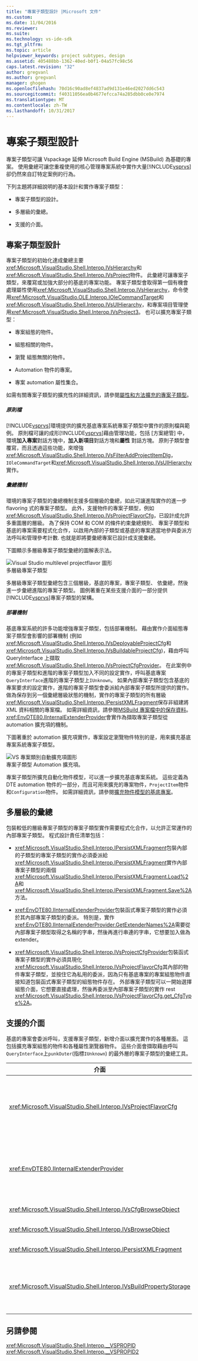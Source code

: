 ```yaml
---
title: "專案子類型設計 |Microsoft 文件"
ms.custom: 
ms.date: 11/04/2016
ms.reviewer: 
ms.suite: 
ms.technology: vs-ide-sdk
ms.tgt_pltfrm: 
ms.topic: article
helpviewer_keywords: project subtypes, design
ms.assetid: 405488bb-1362-40ed-b0f1-04a57fc98c56
caps.latest.revision: "32"
author: gregvanl
ms.author: gregvanl
manager: ghogen
ms.openlocfilehash: 70d16c90ad8ef4837ad9d131e46ed2027dd6c543
ms.sourcegitcommit: f40311056ea0b4677efcca74a285dbb0ce0e7974
ms.translationtype: MT
ms.contentlocale: zh-TW
ms.lasthandoff: 10/31/2017
---
```

# <a name="project-subtypes-design"></a>專案子類型設計
專案子類型可讓 Vspackage 延伸 Microsoft Build Engine (MSBuild) 為基礎的專案。 使用彙總可讓您重複使用的核心管理專案系統中實作大量[!INCLUDE[vsprvs](../../code-quality/includes/vsprvs_md.md)]卻仍然來自訂特定案例的行為。  
  
 下列主題將詳細說明的基本設計和實作專案子類型：  
  
-   專案子類型的設計。  
  
-   多層級的彙總。  
  
-   支援的介面。  
  
## <a name="project-subtype-design"></a>專案子類型設計  
 專案子類型的初始化達成彙總主要<xref:Microsoft.VisualStudio.Shell.Interop.IVsHierarchy>和<xref:Microsoft.VisualStudio.Shell.Interop.IVsProject>物件。 此彙總可讓專案子類型，來覆寫或加強大部分的基底的專案功能。 專案子類型會取得第一個有機會處理屬性使用<xref:Microsoft.VisualStudio.Shell.Interop.IVsHierarchy>，命令使用<xref:Microsoft.VisualStudio.OLE.Interop.IOleCommandTarget>和<xref:Microsoft.VisualStudio.Shell.Interop.IVsUIHierarchy>，和專案項目管理使用<xref:Microsoft.VisualStudio.Shell.Interop.IVsProject3>。 也可以擴充專案子類型：  
  
-   專案組態的物件。  
  
-   組態相關的物件。  
  
-   瀏覽 組態無關的物件。  
  
-   Automation 物件的專案。  
  
-   專案 automation 屬性集合。  
  
 如需有關專案子類型的擴充性的詳細資訊，請參閱[屬性和方法擴充的專案子類型](../../extensibility/internals/properties-and-methods-extended-by-project-subtypes.md)。  
  
##### <a name="policy-files"></a>原則檔  
 [!INCLUDE[vsprvs](../../code-quality/includes/vsprvs_md.md)]環境提供的擴充基底專案系統專案子類型中實作的原則檔與範例。 原則檔可讓的成形[!INCLUDE[vsprvs](../../code-quality/includes/vsprvs_md.md)]藉由管理功能，包括 [方案總管] 中，環境**加入專案**對話方塊中，**加入新項目**對話方塊和**屬性** 對話方塊。 原則子類型會覆寫，而且透過這些功能，來增強<xref:Microsoft.VisualStudio.Shell.Interop.IVsFilterAddProjectItemDlg>，`IOleCommandTarget`和<xref:Microsoft.VisualStudio.Shell.Interop.IVsUIHierarchy>實作。  
  
##### <a name="aggregation-mechanism"></a>彙總機制  
 環境的專案子類型的彙總機制支援多個層級的彙總，如此可讓進階實作的進一步 flavoring 式的專案子類型。 此外，支援物件的專案子類型，例如<xref:Microsoft.VisualStudio.Shell.Interop.IVsProjectFlavorCfg>，已設計成允許多重圖層的層級。 為了保持 COM 和 COM 的條件約束彙總規則、 專案子類型和基底的專案需要程式化合作，以啟用內部的子類型或基底的專案適當地參與委派方法呼叫和管理參考計數. 也就是即將要彙總專案已設計成支援彙總。  
  
 下圖顯示多層級專案子類型彙總的圖解表示法。  
  
 ![Visual Studio multilevel projectflavor 圖形](../../extensibility/internals/media/vs_multilevelprojectflavor.gif "VS_MultilevelProjectFlavor")  
多層級專案子類型  
  
 多層級專案子類型彙總包含三個層級，基底的專案，專案子類型、 依彙總，然後進一步彙總進階的專案子類型。 圖例著重在某些支援介面的一部分提供[!INCLUDE[vsprvs](../../code-quality/includes/vsprvs_md.md)]專案子類型的架構。  
  
##### <a name="deployment-mechanisms"></a>部署機制  
 基底專案系統的許多功能增強專案子類型，包括部署機制。 藉由實作介面組態專案子類型會影響的部署機制 (例如<xref:Microsoft.VisualStudio.Shell.Interop.IVsDeployableProjectCfg>和<xref:Microsoft.VisualStudio.Shell.Interop.IVsBuildableProjectCfg>)，藉由呼叫 QueryInterface 上擷取<xref:Microsoft.VisualStudio.Shell.Interop.IVsProjectCfgProvider>。 在此案例中的專案子類型和進階的專案子類型加入不同的設定實作，呼叫基底專案`QueryInterface`進階的專案子類型上`IUnknown`。 如果內部專案子類型包含基底的專案要求的設定實作，進階的專案子類型會委派給內部專案子類型所提供的實作。 做為保存到另一個彙總層級狀態的機制，實作的專案子類型的所有層級<xref:Microsoft.VisualStudio.Shell.Interop.IPersistXMLFragment>保存非組建將 XML 資料相關的專案檔。 如需詳細資訊，請參閱[MSBuild 專案檔中的保存資料](../../extensibility/internals/persisting-data-in-the-msbuild-project-file.md)。 <xref:EnvDTE80.IInternalExtenderProvider>會實作為擷取專案子類型從 automation 擴充項的機制。  
  
 下圖著重於 automation 擴充項實作，專案設定瀏覽物件特別的是，用來擴充基底專案系統專案子類型。  
  
 ![VS 專案類別自動擴充項圖形](../../extensibility/internals/media/vs_projectflavorautoextender.gif "VS_ProjectFlavorAutoExtender")  
專案子類型 Automation 擴充項。  
  
 專案子類型所擴充自動化物件模型，可以進一步擴充基底專案系統。 這些定義為 DTE automation 物件的一部分，而且可用來擴充的專案物件，`ProjectItem`物件和`Configuration`物件。 如需詳細資訊，請參閱[擴充物件模型的基底專案](../../extensibility/internals/extending-the-object-model-of-the-base-project.md)。  
  
## <a name="multi-level-aggregation"></a>多層級的彙總  
 包裝較低的層級專案子類型的專案子類型實作需要程式化合作，以允許正常運作的內部專案子類型。 程式設計責任清單包括：  
  
-   <xref:Microsoft.VisualStudio.Shell.Interop.IPersistXMLFragment>包裝內部的子類型的專案子類型的實作必須委派給<xref:Microsoft.VisualStudio.Shell.Interop.IPersistXMLFragment>實作內部專案子類型的兩個<xref:Microsoft.VisualStudio.Shell.Interop.IPersistXMLFragment.Load%2A>和<xref:Microsoft.VisualStudio.Shell.Interop.IPersistXMLFragment.Save%2A>方法。  
  
-   <xref:EnvDTE80.IInternalExtenderProvider>包裝函式專案子類型的實作必須於其內部專案子類型的委派。 特別是，實作<xref:EnvDTE80.IInternalExtenderProvider.GetExtenderNames%2A>需要從內部專案子類型取得之名稱的字串，然後再進行串連的字串，它想要加入做為 extender。  
  
-   <xref:Microsoft.VisualStudio.Shell.Interop.IVsProjectCfgProvider>包裝函式專案子類型的實作必須具現化<xref:Microsoft.VisualStudio.Shell.Interop.IVsProjectFlavorCfg>其內部的物件專案子類型，並按住它為私用的委派，因為只有基底專案的專案組態物件直接知道包裝函式專案子類型的組態物件存在。 外部專案子類型可以一開始選擇組態介面，它想要直接處理，然後再委派至內部專案子類型的實作 rest <xref:Microsoft.VisualStudio.Shell.Interop.IVsProjectFlavorCfg.get_CfgType%2A>。  
  
## <a name="supporting-interfaces"></a>支援的介面  
 基底的專案會委派呼叫，支援專案子類型，新增介面以擴充實作的各種層面。 這包括擴充專案組態的物件和各種屬性瀏覽器物件。 這些介面會擷取藉由呼叫`QueryInterface`上`punkOuter`(指標`IUnknown`) 的最外層的專案子類型的彙總工具。  
  
|介面|專案子類型|  
|---------------|---------------------|  
|<xref:Microsoft.VisualStudio.Shell.Interop.IVsProjectFlavorCfg>|可讓專案子類型：<br /><br /> 提供的實作<xref:Microsoft.VisualStudio.Shell.Interop.IVsDeployableProjectCfg>。<br />-藉由使用專案子類型，提供自己的實作控制偵錯工具啟動<xref:Microsoft.VisualStudio.Shell.Interop.IVsDebuggableProjectCfg>。<br />-停用設計階段運算式評估藉由適當地處理`DBGLAUNCH_DesignTimeExprEval`案例在實作<xref:Microsoft.VisualStudio.Shell.Interop.IVsDebuggableProjectCfg.QueryDebugLaunch%2A>。|  
|<xref:EnvDTE80.IInternalExtenderProvider>|可讓專案子類型：<br /><br /> 擴充<xref:Microsoft.VisualStudio.Shell.Interop.__VSHPROPID>来新增或移除組態獨立專案屬性的專案。<br />擴充的專案 automation 物件 (<xref:Microsoft.VisualStudio.Shell.Interop.__VSHPROPID>) 的專案。<br /><br /> 上述的屬性值取自<xref:Microsoft.VisualStudio.Shell.Interop.__VSHPROPID2>列舉型別。|  
|<xref:Microsoft.VisualStudio.Shell.Interop.IVsCfgBrowseObject>|可讓專案子型別對應回<xref:Microsoft.VisualStudio.Shell.Interop.IVsCfg>物件指定的專案設定瀏覽的物件。|  
|<xref:Microsoft.VisualStudio.Shell.Interop.IVsBrowseObject>|可讓專案子型別對應回<xref:Microsoft.VisualStudio.Shell.Interop.IVsHierarchy>或`VSITEMID`指定專案設定瀏覽物件的物件。|  
|<xref:Microsoft.VisualStudio.Shell.Interop.IPersistXMLFragment>|允許將專案檔 （.vbproj 或.csproj） 任意結構化的 XML 資料保存的專案子類型。 這項資料看不到 MSBuild。|  
|<xref:Microsoft.VisualStudio.Shell.Interop.IVsBuildPropertyStorage>|可讓專案子類型：<br /><br /> 新增新的 MSBuild 屬性，以保存。<br />-從 MSBuild 中移除不必要的屬性。<br />MSBuild 屬性的目前值的查詢。<br />-變更 MSBuild 屬性的目前值。|  
  
## <a name="see-also"></a>另請參閱  
 <xref:Microsoft.VisualStudio.Shell.Interop.__VSPROPID>   
 <xref:Microsoft.VisualStudio.Shell.Interop.__VSPROPID2>